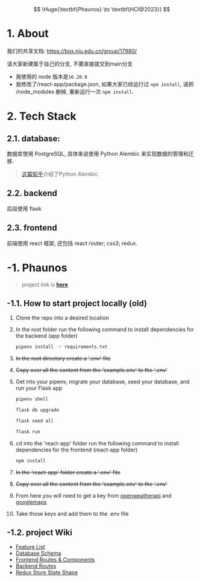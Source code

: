$$
\Huge{\textbf{Phaunos} \to \textbf{HCI@2023}}
$$

# 1. About

我们的共享文档: https://box.nju.edu.cn/group/17980/

请大家新建属于自己的分支, 不要直接提交到main分支

- 我使用的 node 版本是`16.20.0`
- 我修改了/react-app/package.json, 如果大家已经运行过 `npm install`, 请把 /node_modules 删掉, 重新运行一次 `npm install`.



# 2. Tech Stack

## 2.1. database: 

数据库使用 PostgreSQL, 具体来说使用 Python Alembic 来实现数据的管理和迁移.

> [这篇知乎](https://zhuanlan.zhihu.com/p/90106173)介绍了Python Alembic

## 2.2. backend

后段使用 flask

## 2.3. frontend

前端使用 react 框架, 还包括 react router; css3; redux.



# -1. Phaunos

> project link is [**here**](https://github.com/dorianinc/Phaunos)

## -1.1. How to start project locally (old)

1. Clone the repo into a desired location
2. In the root folder run the following command to install dependencies for the backend (app folder) 
      ```bash
      pipenv install -r requirements.txt
      ```

3. ~~In the root directory create a '.env' file~~
4. ~~Copy over all the content from the 'example.env' to the '.env'~~
5. Get into your pipenv, migrate your database, seed your database, and run your Flask app

   ```bash
   pipenv shell
   ```

   ```bash
   flask db upgrade
   ```

   ```bash
   flask seed all
   ```

   ```bash
   flask run
   ```

6. cd into the 'react-app' folder run the following command to install dependencies for the frontend (react-app folder)
      ```bash
      npm install
      ```

7. ~~In the 'react-app' folder create a '.env' file~~
8. ~~Copy over all the content from the 'example.env' to the '.env'~~
9. From here you will need to get a key from [openweatherapi](https://openweathermap.org/api) and [googlemaps](https://console.cloud.google.com/google/maps-apis)
10. Take those keys and add them to the .env file



## -1.2. project Wiki

* [Feature List](https://github.com/dorianinc/Phaunos/wiki/Features-List)
* [Database Schema](https://github.com/dorianinc/01-AirBnB/wiki/Database-Schema)
* [Frontend Routes & Components](https://github.com/dorianinc/Phaunos/wiki/Front-End-Routes-&-Components)
* [Backend Routes](https://github.com/dorianinc/Phaunos/wiki/Back-End-Routes)
* [Redux Store State Shape](https://github.com/dorianinc/01-AirBnB/wiki/Redux-Store-Shape)







